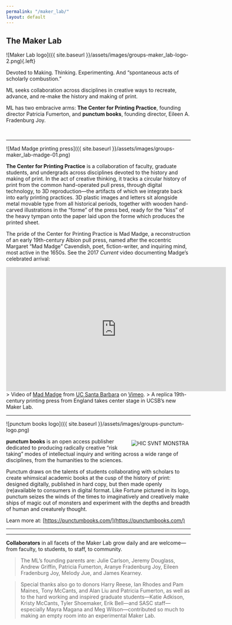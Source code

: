 ```yaml
---
permalink: "/maker_lab/"
layout: default
---
```


## The Maker Lab
![Maker Lab logo]({{ site.baseurl }}/assets/images/groups-maker_lab-logo-2.png){.left}

Devoted to Making. Thinking. Experimenting. And “spontaneous acts of scholarly combustion.”

ML seeks collaboration across disciplines in creative ways to recreate, advance, and re-make the history and making of print.

ML has two embracive arms: **The Center for Printing Practice**, founding director Patricia Fumerton, and **punctum books**, founding director, Eileen A. Fradenburg Joy.

<br>

----------

![Mad Madge printing press]({{ site.baseurl }}/assets/images/groups-maker_lab-madge-01.png)

**The Center for Printing Practice** is a collaboration of faculty, graduate students, and undergrads across disciplines devoted to the history and making of print. In the act of creative thinking, it tracks a circular history of print from the common hand-operated pull press, through digital technology, to 3D reproduction—the artifacts of which we integrate back into early printing practices. 3D plastic images and letters sit alongside metal movable type from all historical periods, together with wooden hand-carved illustrations in the “forme” of the press bed, ready for the “kiss” of the heavy tympan onto the paper laid upon the forme which produces the printed sheet.

The pride of the Center for Printing Practice is Mad Madge, a reconstruction of an early 19th-century Albion pull press, named after the eccentric Margaret “Mad Madge” Cavendish, poet, fiction-writer, and inquiring mind, most active in the 1650s. See the 2017 _Current_ video documenting Madge’s celebrated arrival:

<iframe src="https://player.vimeo.com/video/235406198" width="600" height="338" frameborder="0" webkitallowfullscreen mozallowfullscreen allowfullscreen></iframe>
> Video of <a href="https://vimeo.com/235406198">Mad Madge</a> from <a href="https://vimeo.com/ucsb">UC Santa Barbara</a> on <a href="https://vimeo.com">Vimeo</a>.
> A replica 19th-century printing press from England takes center stage in UCSB&rsquo;s new Maker Lab.

<br>

----------

![punctum books logo]({{ site.baseurl }}/assets/images/groups-punctum-logo.png)

<img alt="HIC SVNT MONSTRA" src="{{ site.baseurl }}/assets/images/groups-punctum-hic-sunt-monstra.png" align="right" style="padding:5px;" />**punctum books** is an open access publisher dedicated to producing radically creative “risk taking” modes of intellectual inquiry and writing across a wide range of disciplines, from the humanities to the sciences.

Punctum draws on the talents of students collaborating with scholars to create whimsical academic books at the cusp of the history of print: designed digitally, published in hard copy, but then made openly (re)available to consumers in digital format. Like Fortune pictured in its logo, punctum seizes the winds of the times to imaginatively and creatively make ships of magic out of monsters and experiment with the depths and breadth of human and creaturely thought.

Learn more at: [https://punctumbooks.com/](https://punctumbooks.com/)

----------
----------

**Collaborators** in all facets of the Maker Lab grow daily and are welcome—from faculty, to students, to staff, to community. 

> The ML’s founding parents are: Julie Carlson, Jeremy Douglass, Andrew Griffin, Patricia Fumerton, Aranye Fradenburg Joy, Eileen Fradenburg Joy, Melody Jue, and James Kearney.

> Special thanks also go to donors Harry Reese, Ian Rhodes and Pam Maines, Tony McCants, and Alan Liu and Patricia Fumerton, as well as to the hard working and inspired graduate students—Katie Adkison, Kristy McCants, Tyler Shoemaker, Erik Bell—and SASC staff—especially Mayra Magana and Meg Wilson—contributed so much to making an empty room into an experimental Maker Lab.

